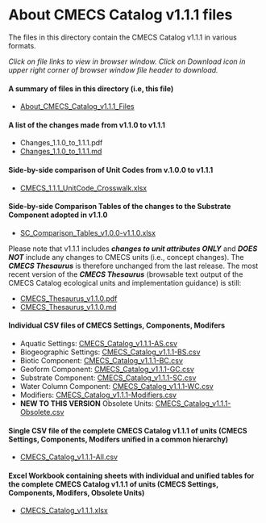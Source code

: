 # About CMECS Catalog v1.1.1 files

The files in this directory contain the CMECS Catalog v1.1.1 in various formats.

_Click on file links to view in browser window. Click on Download icon in upper right corner of browser window file header to download._

#### A summary of files in this directory (i.e, this file)
- [About_CMECS_Catalog_v1.1.1_Files](About_CMECS_Catalog_v1.1.1_Files.md)

#### A list of the changes made from v1.1.0 to v1.1.1
- Changes_1.1.0_to_1.1.1.pdf
- [Changes_1.1.0_to_1.1.1.md](Changes_1.1.0_to_1.1.1.md)

#### Side-by-side comparison of Unit Codes from v.1.0.0 to v1.1.1
- [CMECS_1.1.1_UnitCode_Crosswalk.xlsx](CMECS_1.1.1_UnitCode_Crosswalk.xlsx) 
#### Side-by-side Comparison Tables of the changes to the Substrate Component adopted in v1.1.0
- [SC_Comparison_Tables_v1.0.0-v1.1.0.xlsx](SC_Comparison_Tables_v1.0.0-v1.1.0.xlsx)

Please note that v1.1.1 includes _**changes to unit attributes ONLY**_ and _**DOES NOT**_ include any changes to CMECS units (i.e., concept changes). The _**CMECS Thesaurus**_ is therefore unchanged from the last release. The most recent version of the _**CMECS Thesaurus**_ (browsable text output of the CMECS Catalog ecological units and implementation guidance) is still:
- [CMECS_Thesaurus_v1.1.0.pdf](https://github.com/NOAA-OCM/cmecs/blob/main/CMECS_Catalog_v1.1.0/CMECS_Thesaurus_v1.1.0.pdf)
- [CMECS_Thesaurus_v1.1.0.md](https://github.com/NOAA-OCM/cmecs/blob/main/CMECS_Catalog_v1.1.0/CMECS_Thesaurus_v1.1.0.md)

#### Individual CSV files of CMECS Settings, Components, Modifers
- Aquatic Settings: [CMECS_Catalog_v1.1.1-AS.csv](CMECS_Catalog_v1.1.1-AS.csv)
- Biogeographic Settings: [CMECS_Catalog_v1.1.1-BS.csv](CMECS_Catalog_v1.1.1-BS.csv)
- Biotic Component: [CMECS_Catalog_v1.1.1-BC.csv](CMECS_Catalog_v1.1.1-BC.csv)
- Geoform Component: [CMECS_Catalog_v1.1.1-GC.csv](CMECS_Catalog_v1.1.1-GC.csv)
- Substrate Component: [CMECS_Catalog_v1.1.1-SC.csv](CMECS_Catalog_v1.1.1-SC.csv)
- Water Column Component: [CMECS_Catalog_v1.1.1-WC.csv](CMECS_Catalog_v1.1.1-WC.csv)
- Modifiers: [CMECS_Catalog_v1.1.1-Modifiers.csv](CMECS_Catalog_v1.1.1-Modifiers.csv)
- **NEW TO THIS VERSION** Obsolete Units: [CMECS_Catalog_v1.1.1-Obsolete.csv](CMECS_Catalog_v1.1.1-Obsolete.csv) 

#### Single CSV file of the complete CMECS Catalog v1.1.1 of units (CMECS Settings, Components, Modifers unified in a common hierarchy)
- [CMECS_Catalog_v1.1.1-All.csv](CMECS_Catalog_v1.1.1-All.csv)

#### Excel Workbook containing sheets with individual and unified tables for the complete CMECS Catalog v1.1.1 of units (CMECS Settings, Components, Modifers, Obsolete Units) 
- [CMECS_Catalog_v1.1.1.xlsx](CMECS_Catalog_v1.1.1.xlsx)
